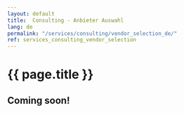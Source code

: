 ```yaml
---
layout: default
title:  Consulting - Anbieter Auswahl
lang: de
permalink: "/services/consulting/vendor_selection_de/"
ref: services_consulting_vendor_selection
---
```

# {{ page.title }}
## Coming soon!
